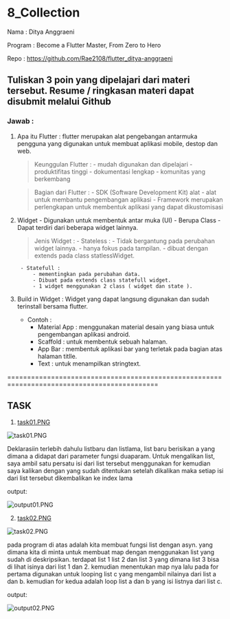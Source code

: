 # 8_Collection

Nama : Ditya Anggraeni

Program : Become a Flutter Master, From Zero to Hero

Repo : https://github.com/Rae2108/flutter_ditya-anggraeni

## Tuliskan 3 poin yang dipelajari dari materi tersebut. Resume / ringkasan materi dapat disubmit melalui Github

### Jawab : 

1. Apa itu Flutter : flutter merupakan alat pengebangan antarmuka pengguna yang digunakan untuk membuat aplikasi mobile, destop dan web. 
    > Keunggulan Flutter :
        - mudah digunakan dan dipelajari 
        - produktifitas tinggi
        - dokumentasi lengkap
        - komunitas yang berkembang

    > Bagian dari Flutter :
        - SDK (Software Development Kit) alat - alat untuk membantu pengembangan aplikasi
        - Framework merupakan perlengkapan untuk membentuk aplikasi yang dapat dikustomisasi

2. Widget 
        - Digunakan untuk membentuk antar muka (UI)
        - Berupa Class
        - Dapat terdiri dari beberapa widget lainnya.

    > Jenis Widget :
        - Stateless :
            - Tidak bergantung pada perubahan widget lainnya.
            - hanya fokus pada tampilan.
            - dibuat dengan extends pada class statlessWidget.
        
        - Statefull :
            - mementingkan pada perubahan data.
            - Dibuat pada extends class statefull widget.
            - 1 widget menggunakan 2 class ( widget dan state ).

3. Build in Widget : Widget yang dapat langsung digunakan dan sudah terinstall bersama flutter.
    - Contoh :
        - Material App : menggunakan material desain yang biasa untuk pengembangan aplikasi android.
        - Scaffold : untuk membentuk sebuah halaman.
        - App Bar : membentuk aplikasi bar yang terletak pada bagian atas halaman titlle.
        - Text : untuk menampilkan stringtext. 



============================================================================================

## TASK 

 
1. [task01.PNG](./Screenshots/task01.PNG) 

![task01.PNG](./Screenshots/task01.PNG)

Deklarasiin terlebih dahulu listbaru dan listlama, list baru berisikan a yang dimana a didapat dari parameter fungsi duaparam. Untuk mengalikan list, saya ambil satu persatu isi dari list tersebut menggunakan for kemudian saya kalikan dengan yang sudah ditentukan setelah dikalikan maka setiap isi dari list tersebut dikembalikan ke index lama

output:

![output01.PNG](./Screenshots/output01.PNG)


2. [task02.PNG](./Screenshots/task02.PNG) 

![task02.PNG](./Screenshots/task02.PNG)

pada program di atas adalah kita membuat fungsi list dengan asyn. yang dimana kita di minta untuk membuat map dengan menggunakan list yang sudah di deskripsikan. terdapat list 1 list 2 dan list 3 yang dimana list 3 bisa di lihat isinya dari list 1 dan 2. kemudian menentukan map nya lalu pada for pertama digunakan untuk looping list c yang mengambil nilainya dari list a dan b. kemudian for kedua adalah loop list a dan b yang isi listnya dari list c. 

output:

![output02.PNG](./Screenshots/output02.PNG)
